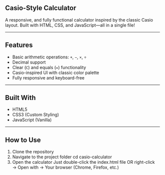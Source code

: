 ## Casio-Style Calculator

A responsive, and fully functional calculator inspired by the classic Casio layout. Built with HTML, CSS, and JavaScript—all in a single file!


---

##  Features

- Basic arithmetic operations: `+`, `−`, `×`, `÷`
- Decimal support
- Clear (`C`) and equals (`=`) functionality
- Casio-inspired UI with classic color palette
- Fully responsive and keyboard-free

---

##  Built With

- HTML5
- CSS3 (Custom Styling)
- JavaScript (Vanilla)

---

## How to Use

1. Clone the repository 
2. Navigate to the project folder
cd casio-calculator
3. Open the calculator
  Just double-click the index.html file
  OR right-click → Open with → Your browser (Chrome, Firefox, etc.)



```
